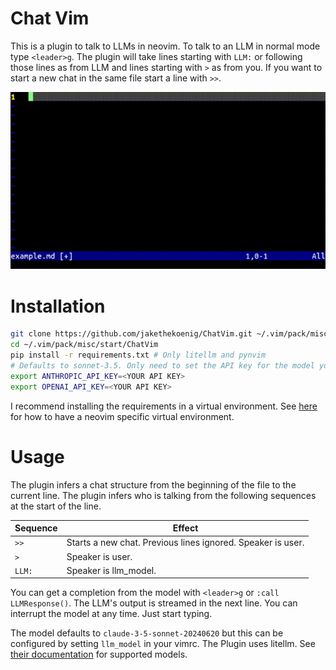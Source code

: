 # Chat Vim

This is a plugin to talk to LLMs in neovim. To talk to an LLM in normal mode type `<leader>g`. The plugin will take lines starting with `LLM:` or following those lines as from LLM and lines starting with `>` as from you. If you want to start a new chat in the same file start a line with `>>`.

![](chat2.gif)

# Installation

```bash
git clone https://github.com/jakethekoenig/ChatVim.git ~/.vim/pack/misc/start/
cd ~/.vim/pack/misc/start/ChatVim
pip install -r requirements.txt # Only litellm and pynvim
# Defaults to sonnet-3.5. Only need to set the API key for the model you want to use.
export ANTHROPIC_API_KEY=<YOUR API KEY>
export OPENAI_API_KEY=<YOUR API KEY>
```

I recommend installing the requirements in a virtual environment. See [here](https://neovim.io/doc/user/provider.html) for how to have a neovim specific virtual environment.

# Usage

The plugin infers a chat structure from the beginning of the file to the current line. The plugin infers who is talking from the following sequences at the start of the line.

| Sequence | Effect |
| --------- | --------- |
| `>>` | Starts a new chat. Previous lines ignored. Speaker is user. |
| `>` | Speaker is user. |
| `LLM:` | Speaker is llm_model. |

You can get a completion from the model with `<leader>g` or `:call LLMResponse()`. The LLM's output is streamed in the next line. You can interrupt the model at any time. Just start typing.

The model defaults to `claude-3-5-sonnet-20240620` but this can be configured by setting `llm_model` in your vimrc. The Plugin uses litellm. See [their documentation](https://docs.litellm.ai/docs/providers) for supported models.
